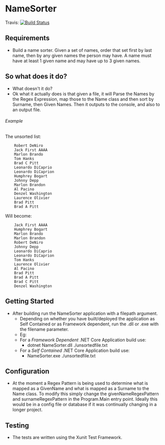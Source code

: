 # NameSorter

Travis:
[![Build Status](https://travis-ci.org/danmastrow/NameSorter.svg?branch=master)](https://travis-ci.org/danmastrow/NameSorter)

## Requirements
- Build a name sorter. Given a set of names, order that set first by last name, then by any given names the person may have. A
name must have at least 1 given name and may have up to 3 given names.

## So what does it do?
- What doesn't it do?
- Ok what it actually does is that given a file, it will Parse the Names by the Regex Expression, map those to the Name class and then sort by Surname, then Given Names. Then it outputs to the console, and also to an output file.

###### Example
The unsorted list:
```
    Robert DeNiro
    Jack First AAAA
    Marlon Brando
    Tom Hanks
    Brad C Pitt
    Leonardo DiCaprio
    Leonardo DiCaprion
    Humphrey Bogart
    Johnny Depp
    Marlon Brandon
    Al Pacino
    Denzel Washington
    Laurence Olivier
    Brad Pitt
    Brad A Pitt
```
Will become:
```
    Jack First AAAA
    Humphrey Bogart
    Marlon Brando
    Marlon Brandon
    Robert DeNiro
    Johnny Depp
    Leonardo DiCaprio
    Leonardo DiCaprion
    Tom Hanks
    Laurence Olivier
    Al Pacino
    Brad Pitt
    Brad A Pitt
    Brad C Pitt
    Denzel Washington
```

## Getting Started
- After building run the NameSorter application with a filepath argument. 
  - Depending on whether you have built/deployed the application as Self Contained or as Framework dependent, run the .dll or .exe with the filename parameter.
  - Eg:
  - For a *Framework Dependent* .NET Core Application build use:
	- dotnet NameSorter.dll ./unsortedfile.txt
  - For a *Self Contained* .NET Core Application build use:
	- NameSorter.exe ./unsortedfile.txt
  
## Configuration
- At the moment a Regex Pattern is being used to determine what is mapped as a GivenName and what is mapped as a Surname to the Name class.
To modify this simply change the givenNameRegexPattern and surnameRegexPattern in the Program.Main entry point. 
Ideally this would be in a config file or database if it was continually changing in a longer project.

## Testing
- The tests are written using the Xunit Test Framework.